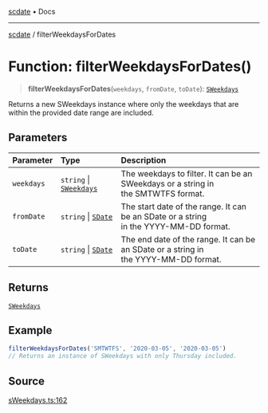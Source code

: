 [scdate](../README.md) • Docs

---

[scdate](../README.md) / filterWeekdaysForDates

# Function: filterWeekdaysForDates()

> **filterWeekdaysForDates**(`weekdays`, `fromDate`, `toDate`): [`SWeekdays`](../classes/SWeekdays.md)

Returns a new SWeekdays instance where only the weekdays that are within the
provided date range are included.

## Parameters

| Parameter  | Type                                               | Description                                                                                |
| :--------- | :------------------------------------------------- | :----------------------------------------------------------------------------------------- |
| `weekdays` | `string` \| [`SWeekdays`](../classes/SWeekdays.md) | The weekdays to filter. It can be an SWeekdays or a string in<br />the SMTWTFS format.     |
| `fromDate` | `string` \| [`SDate`](../classes/SDate.md)         | The start date of the range. It can be an SDate or a string<br />in the YYYY-MM-DD format. |
| `toDate`   | `string` \| [`SDate`](../classes/SDate.md)         | The end date of the range. It can be an SDate or a string in<br />the YYYY-MM-DD format.   |

## Returns

[`SWeekdays`](../classes/SWeekdays.md)

## Example

```ts
filterWeekdaysForDates('SMTWTFS', '2020-03-05', '2020-03-05')
// Returns an instance of SWeekdays with only Thursday included.
```

## Source

[sWeekdays.ts:162](https://github.com/ericvera/scdate/blob/main/src/sWeekdays.ts#L162)
